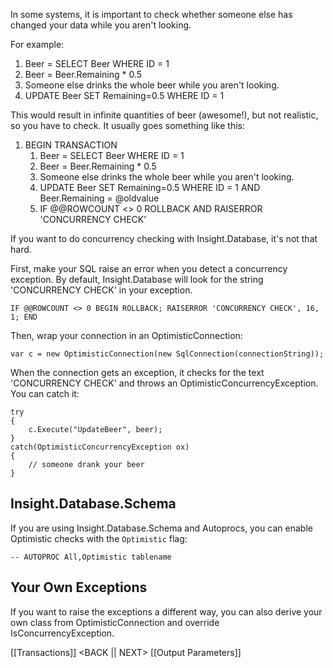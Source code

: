 In some systems, it is important to check whether someone else has changed your data while you aren't looking.

For example:

1. Beer = SELECT Beer WHERE ID = 1 
2. Beer = Beer.Remaining * 0.5
3. Someone else drinks the whole beer while you aren't looking.
4. UPDATE Beer SET Remaining=0.5 WHERE ID = 1

This would result in infinite quantities of beer (awesome!), but not realistic, so you have to check. It usually goes something like this:

1. BEGIN TRANSACTION
	1. Beer = SELECT Beer WHERE ID = 1 
	2. Beer = Beer.Remaining * 0.5
	3. Someone else drinks the whole beer while you aren't looking.
	4. UPDATE Beer SET Remaining=0.5 WHERE ID = 1 AND Beer.Remaining = @oldvalue
	5. IF @@ROWCOUNT <> 0 ROLLBACK AND RAISERROR 'CONCURRENCY CHECK'

If you want to do concurrency checking with Insight.Database, it's not that hard.

First, make your SQL raise an error when you detect a concurrency exception. By default, Insight.Database will look for the string 'CONCURRENCY CHECK' in your exception.

	IF @@ROWCOUNT <> 0 BEGIN ROLLBACK; RAISERROR 'CONCURRENCY CHECK', 16, 1; END

Then, wrap your connection in an OptimisticConnection:

	var c = new OptimisticConnection(new SqlConnection(connectionString));

When the connection gets an exception, it checks for the text 'CONCURRENCY CHECK' and throws an OptimisticConcurrencyException. You can catch it:

	try
	{
		c.Execute("UpdateBeer", beer);
	}
	catch(OptimisticConcurrencyException ox)
	{
		// someone drank your beer
	}

## Insight.Database.Schema ##

If you are using Insight.Database.Schema and Autoprocs, you can enable Optimistic checks with the `Optimistic` flag:

	-- AUTOPROC All,Optimistic tablename

## Your Own Exceptions ##

If you want to raise the exceptions a different way, you can also derive your own class from OptimisticConnection and override IsConcurrencyException.

[[Transactions]] <BACK || NEXT> [[Output Parameters]]